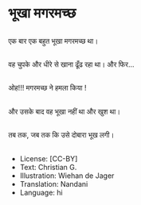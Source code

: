 # भूखा मगरमच्छ

##
एक बार एक बहुत भूखा मगरमच्छ था।

##
वह चुपके और धीरे से खाना ढूँढ रहा था। और फिर...

##
ओह!!! मगरमच्छ ने हमला किया !

##
और उसके बाद वह भूखा नहीं था और खुश था।

##
तब तक, जब तक कि उसे दोबारा भूख लगी।

##
* License: [CC-BY]
* Text: Christian G.
* Illustration: Wiehan de Jager
* Translation: Nandani
* Language: hi
